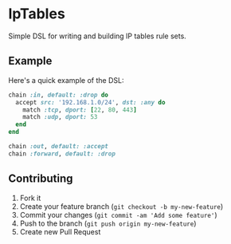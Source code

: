 # IpTables

Simple DSL for writing and building IP tables rule sets.

## Example

Here's a quick example of the DSL:

```ruby
chain :in, default: :drop do
  accept src: '192.168.1.0/24', dst: :any do
    match :tcp, dport: [22, 80, 443]
    match :udp, dport: 53
  end
end

chain :out, default: :accept
chain :forward, default: :drop
```

## Contributing

1. Fork it
2. Create your feature branch (`git checkout -b my-new-feature`)
3. Commit your changes (`git commit -am 'Add some feature'`)
4. Push to the branch (`git push origin my-new-feature`)
5. Create new Pull Request
